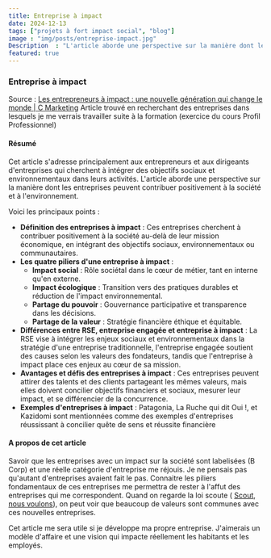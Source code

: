 ```yaml
---
title: Entreprise à impact
date: 2024-12-13
tags: ["projets à fort impact social", "blog"]
image : "img/posts/entreprise-impact.jpg"
Description  : "L'article aborde une perspective sur la manière dont les entreprises peuvent contribuer positivement à la société et à l'environnement."
featured: true
---
```


### Entreprise à impact
Source : [Les entrepreneurs à impact : une nouvelle génération qui change le monde | C Marketing](https://c-marketing.eu/les-entrepreneurs-a-impact-une-nouvelle-generation-qui-change-le-monde/)
Article trouvé en recherchant des entreprises dans lesquels je me verrais travailler suite à la formation (exercice du cours Profil Professionnel)

#### Résumé
Cet article s'adresse principalement aux entrepreneurs et aux dirigeants d'entreprises qui cherchent à intégrer des objectifs sociaux et environnementaux dans leurs activités. L'article aborde une perspective sur la manière dont les entreprises peuvent contribuer positivement à la société et à l'environnement.

Voici les principaux points : 
- **Définition des entreprises à impact** : Ces entreprises cherchent à contribuer positivement à la société au-delà de leur mission économique, en intégrant des objectifs sociaux, environnementaux ou communautaires.
- **Les quatre piliers d'une entreprise à impact** :
    - **Impact social** : Rôle sociétal dans le cœur de métier, tant en interne qu'en externe.
    - **Impact écologique** : Transition vers des pratiques durables et réduction de l'impact environnemental.
    - **Partage du pouvoir** : Gouvernance participative et transparence dans les décisions.
    - **Partage de la valeur** : Stratégie financière éthique et équitable.
- **Différences entre RSE, entreprise engagée et entreprise à impact** :  La RSE vise à intégrer les enjeux sociaux et environnementaux dans la stratégie d'une entreprise traditionnelle, l'entreprise engagée soutient des causes selon les valeurs des fondateurs, tandis que l'entreprise à impact place ces enjeux au cœur de sa mission.
- **Avantages et défis des entreprises à impact** : Ces entreprises peuvent attirer des talents et des clients partageant les mêmes valeurs, mais elles doivent concilier objectifs financiers et sociaux, mesurer leur impact, et se différencier de la concurrence.
- **Exemples d'entreprises à impact** : Patagonia, La Ruche qui dit Oui !, et Kazidomi sont mentionnées comme des exemples d'entreprises réussissant à concilier quête de sens et réussite financière

#### A propos de cet article
Savoir que les entreprises avec un impact sur la société sont labelisées (B Corp) et une réelle catégorie d'entreprise me réjouis. Je ne pensais pas qu'autant d'entreprises avaient fait le pas. Connaitre les piliers fondamentaux de ces entreprises me permettra de rester à l'affut des entreprises qui me correspondent. Quand on regarde la loi scoute ( [Scout, nous voulons](https://www.logiciel-libre.ch/textes_fondamentaux/loi_scout_suisse)), on peut voir que beaucoup de valeurs sont communes avec ces nouvelles entreprises.

Cet article me sera utile si je développe ma propre entreprise. J'aimerais un modèle d'affaire et une vision qui impacte réellement les habitants et les employés.

<!--Photo by Céline Pernot-Burlet for Baromètre de l'Entrepreneuriat Social 2019-->
